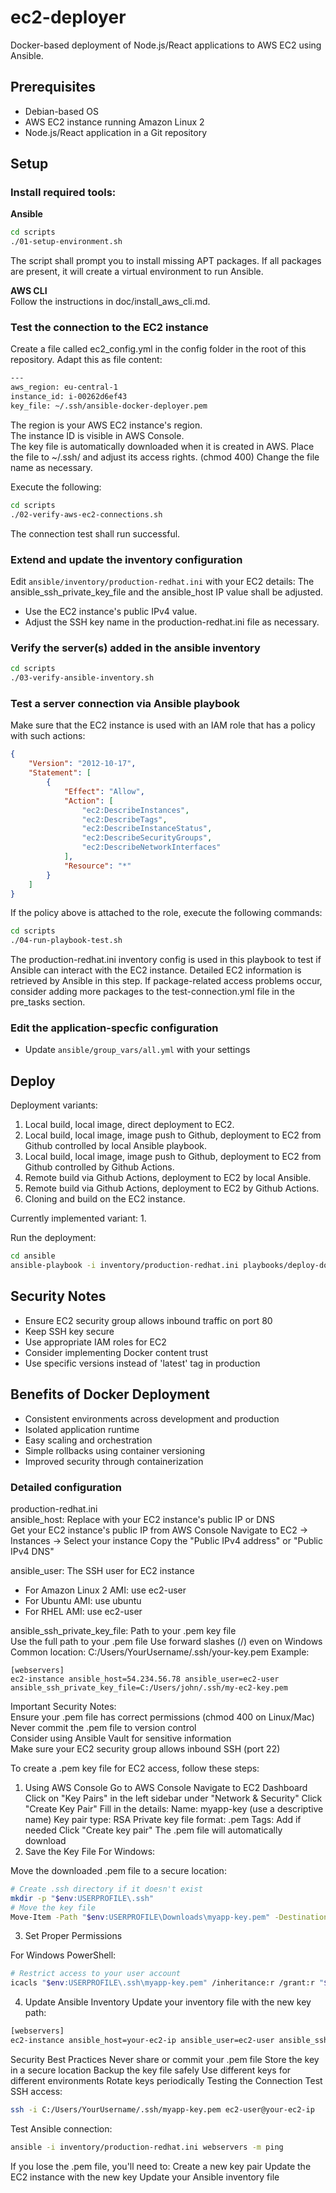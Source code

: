 # ec2-deployer

Docker-based deployment of Node.js/React applications to AWS EC2 using Ansible.

## Prerequisites

- Debian-based OS
- AWS EC2 instance running Amazon Linux 2
- Node.js/React application in a Git repository

## Setup

### Install required tools:

**Ansible**

```bash
cd scripts
./01-setup-environment.sh
```

The script shall prompt you to install missing APT packages. If all packages are present, it will create a virtual environment to run Ansible.  

**AWS CLI**  
Follow the instructions in doc/install_aws_cli.md.  

### Test the connection to the EC2 instance


Create a file called ec2_config.yml in the config folder in the root of this repository. Adapt this as file content:  

```bash
---
aws_region: eu-central-1
instance_id: i-00262d6ef43
key_file: ~/.ssh/ansible-docker-deployer.pem
```

The region is your AWS EC2 instance's region.  
The instance ID is visible in AWS Console.  
The key file is automatically downloaded when it is created in AWS. Place the file to ~/.ssh/ and adjust its access rights. (chmod 400) Change the file name as necessary.  

Execute the following:  

```bash
cd scripts
./02-verify-aws-ec2-connections.sh
```

The connection test shall run successful.

### Extend and update the inventory configuration

Edit `ansible/inventory/production-redhat.ini` with your EC2 details: The ansible_ssh_private_key_file and the ansible_host IP value shall be adjusted.  
- Use the EC2 instance's public IPv4 value.  
- Adjust the SSH key name in the production-redhat.ini file as necessary.

### Verify the server(s) added in the ansible inventory

```bash
cd scripts
./03-verify-ansible-inventory.sh
```

### Test a server connection via Ansible playbook

Make sure that the EC2 instance is used with an IAM role that has a policy with such actions:  

```json
{
    "Version": "2012-10-17",
    "Statement": [
        {
            "Effect": "Allow",
            "Action": [
                "ec2:DescribeInstances",
                "ec2:DescribeTags",
                "ec2:DescribeInstanceStatus",
                "ec2:DescribeSecurityGroups",
                "ec2:DescribeNetworkInterfaces"
            ],
            "Resource": "*"
        }
    ]
}
```

If the policy above is attached to the role, execute the following commands:  

```bash
cd scripts
./04-run-playbook-test.sh
```

The production-redhat.ini inventory config is used in this playbook to test if Ansible can interact with the EC2 instance. Detailed EC2 information is retrieved by Ansible in this step. If package-related access problems occur, consider adding more packages to the test-connection.yml file in the pre_tasks section.

### Edit the application-specfic configuration

- Update `ansible/group_vars/all.yml` with your settings

## Deploy

Deployment variants:
1. Local build, local image, direct deployment to EC2.
2. Local build, local image, image push to Github, deployment to EC2 from Github controlled by local Ansible playbook.
3. Local build, local image, image push to Github, deployment to EC2 from Github controlled by Github Actions.
4. Remote build via Github Actions, deployment to EC2 by local Ansible.
5. Remote build via Github Actions, deployment to EC2 by Github Actions.
6. Cloning and build on the EC2 instance.

Currently implemented variant: 1.

Run the deployment:

```bash
cd ansible
ansible-playbook -i inventory/production-redhat.ini playbooks/deploy-docker.yml
```

## Security Notes

- Ensure EC2 security group allows inbound traffic on port 80
- Keep SSH key secure
- Use appropriate IAM roles for EC2
- Consider implementing Docker content trust
- Use specific versions instead of 'latest' tag in production

## Benefits of Docker Deployment

- Consistent environments across development and production
- Isolated application runtime
- Easy scaling and orchestration
- Simple rollbacks using container versioning
- Improved security through containerization

### Detailed configuration

production-redhat.ini  
ansible_host: Replace with your EC2 instance's public IP or DNS  
Get your EC2 instance's public IP from AWS Console
Navigate to EC2 → Instances → Select your instance
Copy the "Public IPv4 address" or "Public IPv4 DNS"


ansible_user: The SSH user for EC2 instance  
* For Amazon Linux 2 AMI: use ec2-user
* For Ubuntu AMI: use ubuntu
* For RHEL AMI: use ec2-user

ansible_ssh_private_key_file: Path to your .pem key file  
Use the full path to your .pem file
Use forward slashes (/) even on Windows
Common location: C:/Users/YourUsername/.ssh/your-key.pem
Example:  

```code
[webservers]  
ec2-instance ansible_host=54.234.56.78 ansible_user=ec2-user ansible_ssh_private_key_file=C:/Users/john/.ssh/my-ec2-key.pem  
```

Important Security Notes:  
Ensure your .pem file has correct permissions (chmod 400 on Linux/Mac)  
Never commit the .pem file to version control  
Consider using Ansible Vault for sensitive information  
Make sure your EC2 security group allows inbound SSH (port 22)  

To create a .pem key file for EC2 access, follow these steps:

1. Using AWS Console
Go to AWS Console
Navigate to EC2 Dashboard
Click on "Key Pairs" in the left sidebar under "Network & Security"
Click "Create Key Pair"
Fill in the details:
Name: myapp-key (use a descriptive name)
Key pair type: RSA
Private key file format: .pem
Tags: Add if needed
Click "Create key pair"
The .pem file will automatically download
2. Save the Key File
For Windows:

Move the downloaded .pem file to a secure location:

```bash
# Create .ssh directory if it doesn't exist
mkdir -p "$env:USERPROFILE\.ssh"
# Move the key file
Move-Item -Path "$env:USERPROFILE\Downloads\myapp-key.pem" -Destination "$env:USERPROFILE\.ssh\myapp-key.pem"
```

3. Set Proper Permissions

For Windows PowerShell:

```bash
# Restrict access to your user account
icacls "$env:USERPROFILE\.ssh\myapp-key.pem" /inheritance:r /grant:r "$($env:USERNAME):(R)"
```

4. Update Ansible Inventory
Update your inventory file with the new key path:

```bash
[webservers]
ec2-instance ansible_host=your-ec2-ip ansible_user=ec2-user ansible_ssh_private_key_file=C:/Users/YourUsername/.ssh/myapp-key.pem
```

Security Best Practices
Never share or commit your .pem file
Store the key in a secure location
Backup the key file safely
Use different keys for different environments
Rotate keys periodically
Testing the Connection
Test SSH access:  

```bash
ssh -i C:/Users/YourUsername/.ssh/myapp-key.pem ec2-user@your-ec2-ip
```

Test Ansible connection:

```bash
ansible -i inventory/production-redhat.ini webservers -m ping
```

If you lose the .pem file, you'll need to:
Create a new key pair
Update the EC2 instance with the new key
Update your Ansible inventory file
